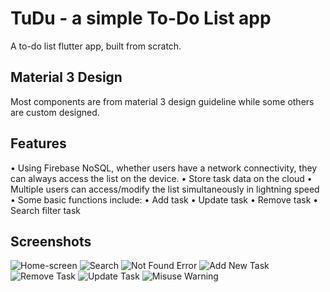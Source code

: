 # TuDu - a simple To-Do List app

A to-do list flutter app, built from scratch. 

## Material 3 Design

Most components are from material 3 design guideline while some others are custom designed.

## Features

• Using Firebase NoSQL, whether users have a network connectivity, they can always access the list on the device.
• Store task data on the cloud
• Multiple users can access/modify the list simultaneously in lightning speed
• Some basic functions include:
    • Add task
    • Update task
    • Remove task
    • Search filter task

## Screenshots

![Home-screen](https://github.com/reachstark/tudu_flutter_firebase/assets/126941130/ab3688ae-2e45-4a21-b2f0-9d651376af0b)
![Search](https://github.com/reachstark/tudu_flutter_firebase/assets/126941130/b1ae5326-a36d-4fd6-9691-dd8b332c4a65)
![Not Found Error](https://github.com/reachstark/tudu_flutter_firebase/assets/126941130/83e4ca6f-a1e5-4f7b-9ead-2b1cc9747272)
![Add New Task](https://github.com/reachstark/tudu_flutter_firebase/assets/126941130/d5df0bd1-1d80-4a94-9c79-e5580c4f5877)
![Remove Task](https://github.com/reachstark/tudu_flutter_firebase/assets/126941130/923ab3c0-ce71-4172-866f-f87649921251)
![Update Task](https://github.com/reachstark/tudu_flutter_firebase/assets/126941130/a4556ea5-6009-44d0-8f84-06af990d026b)
![Misuse Warning](https://github.com/reachstark/tudu_flutter_firebase/assets/126941130/994a8166-4ece-4617-a5c7-d7fbc471caa5)
